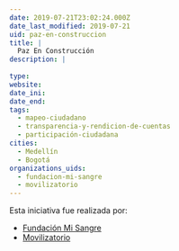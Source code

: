 ```yaml
---
date: 2019-07-21T23:02:24.000Z
date_last_modified: 2019-07-21
uid: paz-en-construccion
title: |
  Paz En Construcción
description: |
  
type: 
website: 
date_ini: 
date_end: 
tags:
  - mapeo-ciudadano
  - transparencia-y-rendicion-de-cuentas
  - participación-ciudadana
cities: 
  - Medellín
  - Bogotá
organizations_uids:
  - fundacion-mi-sangre
  - movilizatorio
---
```


Esta iniciativa fue realizada por:

- [Fundación Mi Sangre](/organizaciones/fundacion-mi-sangre)
- [Movilizatorio](/organizaciones/movilizatorio)
